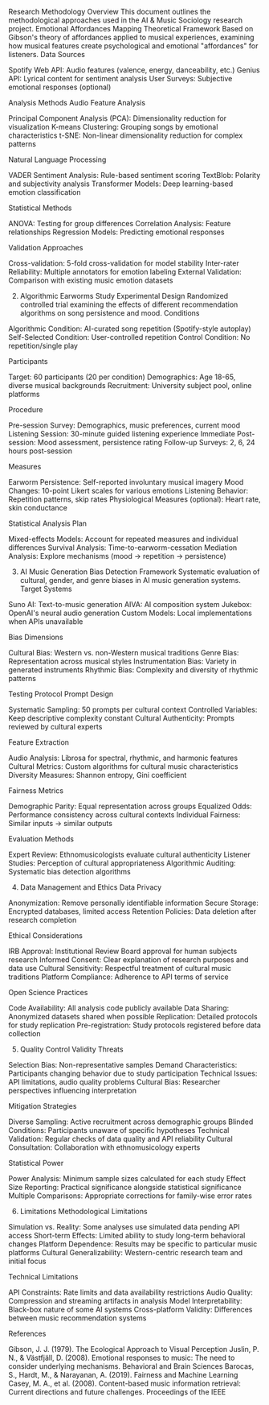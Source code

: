 Research Methodology
Overview
This document outlines the methodological approaches used in the AI & Music Sociology research project.
Emotional Affordances Mapping
Theoretical Framework
Based on Gibson's theory of affordances applied to musical experiences, examining how musical features create psychological and emotional "affordances" for listeners.
Data Sources

Spotify Web API: Audio features (valence, energy, danceability, etc.)
Genius API: Lyrical content for sentiment analysis
User Surveys: Subjective emotional responses (optional)

Analysis Methods
Audio Feature Analysis

Principal Component Analysis (PCA): Dimensionality reduction for visualization
K-means Clustering: Grouping songs by emotional characteristics
t-SNE: Non-linear dimensionality reduction for complex patterns

Natural Language Processing

VADER Sentiment Analysis: Rule-based sentiment scoring
TextBlob: Polarity and subjectivity analysis
Transformer Models: Deep learning-based emotion classification

Statistical Methods

ANOVA: Testing for group differences
Correlation Analysis: Feature relationships
Regression Models: Predicting emotional responses

Validation Approaches

Cross-validation: 5-fold cross-validation for model stability
Inter-rater Reliability: Multiple annotators for emotion labeling
External Validation: Comparison with existing music emotion datasets

2. Algorithmic Earworms Study
Experimental Design
Randomized controlled trial examining the effects of different recommendation algorithms on song persistence and mood.
Conditions

Algorithmic Condition: AI-curated song repetition (Spotify-style autoplay)
Self-Selected Condition: User-controlled repetition
Control Condition: No repetition/single play

Participants

Target: 60 participants (20 per condition)
Demographics: Age 18-65, diverse musical backgrounds
Recruitment: University subject pool, online platforms

Procedure

Pre-session Survey: Demographics, music preferences, current mood
Listening Session: 30-minute guided listening experience
Immediate Post-session: Mood assessment, persistence rating
Follow-up Surveys: 2, 6, 24 hours post-session

Measures

Earworm Persistence: Self-reported involuntary musical imagery
Mood Changes: 10-point Likert scales for various emotions
Listening Behavior: Repetition patterns, skip rates
Physiological Measures (optional): Heart rate, skin conductance

Statistical Analysis Plan

Mixed-effects Models: Account for repeated measures and individual differences
Survival Analysis: Time-to-earworm-cessation
Mediation Analysis: Explore mechanisms (mood → repetition → persistence)

3. AI Music Generation Bias Detection
Framework
Systematic evaluation of cultural, gender, and genre biases in AI music generation systems.
Target Systems

Suno AI: Text-to-music generation
AIVA: AI composition system
Jukebox: OpenAI's neural audio generation
Custom Models: Local implementations when APIs unavailable

Bias Dimensions

Cultural Bias: Western vs. non-Western musical traditions
Genre Bias: Representation across musical styles
Instrumentation Bias: Variety in generated instruments
Rhythmic Bias: Complexity and diversity of rhythmic patterns

Testing Protocol
Prompt Design

Systematic Sampling: 50 prompts per cultural context
Controlled Variables: Keep descriptive complexity constant
Cultural Authenticity: Prompts reviewed by cultural experts

Feature Extraction

Audio Analysis: Librosa for spectral, rhythmic, and harmonic features
Cultural Metrics: Custom algorithms for cultural music characteristics
Diversity Measures: Shannon entropy, Gini coefficient

Fairness Metrics

Demographic Parity: Equal representation across groups
Equalized Odds: Performance consistency across cultural contexts
Individual Fairness: Similar inputs → similar outputs

Evaluation Methods

Expert Review: Ethnomusicologists evaluate cultural authenticity
Listener Studies: Perception of cultural appropriateness
Algorithmic Auditing: Systematic bias detection algorithms

4. Data Management and Ethics
Data Privacy

Anonymization: Remove personally identifiable information
Secure Storage: Encrypted databases, limited access
Retention Policies: Data deletion after research completion

Ethical Considerations

IRB Approval: Institutional Review Board approval for human subjects research
Informed Consent: Clear explanation of research purposes and data use
Cultural Sensitivity: Respectful treatment of cultural music traditions
Platform Compliance: Adherence to API terms of service

Open Science Practices

Code Availability: All analysis code publicly available
Data Sharing: Anonymized datasets shared when possible
Replication: Detailed protocols for study replication
Pre-registration: Study protocols registered before data collection

5. Quality Control
Validity Threats

Selection Bias: Non-representative samples
Demand Characteristics: Participants changing behavior due to study participation
Technical Issues: API limitations, audio quality problems
Cultural Bias: Researcher perspectives influencing interpretation

Mitigation Strategies

Diverse Sampling: Active recruitment across demographic groups
Blinded Conditions: Participants unaware of specific hypotheses
Technical Validation: Regular checks of data quality and API reliability
Cultural Consultation: Collaboration with ethnomusicology experts

Statistical Power

Power Analysis: Minimum sample sizes calculated for each study
Effect Size Reporting: Practical significance alongside statistical significance
Multiple Comparisons: Appropriate corrections for family-wise error rates

6. Limitations
Methodological Limitations

Simulation vs. Reality: Some analyses use simulated data pending API access
Short-term Effects: Limited ability to study long-term behavioral changes
Platform Dependence: Results may be specific to particular music platforms
Cultural Generalizability: Western-centric research team and initial focus

Technical Limitations

API Constraints: Rate limits and data availability restrictions
Audio Quality: Compression and streaming artifacts in analysis
Model Interpretability: Black-box nature of some AI systems
Cross-platform Validity: Differences between music recommendation systems

References

Gibson, J. J. (1979). The Ecological Approach to Visual Perception
Juslin, P. N., & Västfjäll, D. (2008). Emotional responses to music: The need to consider underlying mechanisms. Behavioral and Brain Sciences
Barocas, S., Hardt, M., & Narayanan, A. (2019). Fairness and Machine Learning
Casey, M. A., et al. (2008). Content-based music information retrieval: Current directions and future challenges. Proceedings of the IEEE


